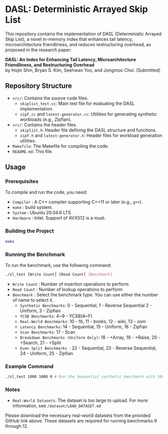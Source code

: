 # DASL: Deterministic Arrayed Skip List

This repository contains the implementation of DASL (Deterministic Arrayed Skip List), a novel in-memory index that enhances tail latency, microarchitecture friendliness, and reduces restructuring overhead, as proposed in the research paper:

**DASL: An Index for Enhancing Tail Latency, Microarchitecture Friendliness, and Restructuring Overhead**  
by Hojin Shin, Bryan S. Kim, Seehwan Yoo, and Jongmoo Choi. (Submitted)

## Repository Structure

- `src/`: Contains the source code files.
  - `skiplist_test.cc`: Main test file for evaluating the DASL implementation.
  - `zipf.cc` and `latest-generator.cc`: Utilities for generating synthetic workloads (e.g., Zipfian).
- `src/`: Contains the header files.
  - `skiplist.h`: Header file defining the DASL structure and functions.
  - `zipf.h` and `latest-generator.h`: Header files for workload generation utilities.
- `Makefile`: The Makefile for compiling the code.
- `README.md`: This file.

## Usage

### Prerequisites

To compile and run the code, you need:
- `Compiler` : A C++ compiler supporting C++11 or later (e.g., `g++`).
- `make` : build system.
- `System` : Ubuntu 20.04.6 LTS
- `Hardware` : Intel. Support of AVX512 is a must.

### Building the Project

```bash
make
```

### Running the Benchmark

To run the benchmark, use the following command:

```bash
./sl_test [Write Count] [Read Count] [Benchmark]
```

- `Write Count` : Number of insertion operations to perform
- `Read Count` : Number of lookup operations to perform
- `Benchmark` : Select the benchmark type. You can use either the number of name to select it.
  - `Synthetic Benchmarks`: 0 - Sequential, 1 - Reverse Sequential 2 - Uniform, 3 - Zipfian
  - `YCSB Benchmarks`: 4~9 - YCSB(A~F)
  - `Real-World Benchmarks`: 10 - fb, 11 - books, 12 - wiki, 13 - osm
  - `Latency Benchmarks`: 14 - Sequential, 15 - Uniform, 16 - Zipfian
  - `Scan Benchmarks`: 17 - Scan
  - `Breakdown Benchmarks (Uniform Only)`: 18 - +Array, 19 - +Raise, 20 - +Search, 21 - +Split
  - `Even Split Benchmarks `: 22 - Sequential, 23 - Reverse Sequential, 24 - Uniform, 25 - Zipfian

### Example Command

```bash
./sl_test 1000 1000 0 # Run the Sequential synthetic benchmark with 1000 insertions and 1000 lookups
```

### Notes

- `Real-World Datasets`: The dataset is too large to upload. For more information, see ``/dataset/LOAD_DATASET.md``

Please download the necessary real-world datasets from the provided GitHub link above. These datasets are required for running benchmarks 9 through 12.